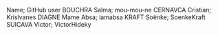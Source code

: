 Name; GitHub user
BOUCHRA Salma; mou-mou-ne
CERNAVCA Cristian; Krislvanes
DIAGNE Mame Absa; iamabsa
KRAFT Soënke; SoenkeKraft
SUICAVA Victor; VictorHideky

